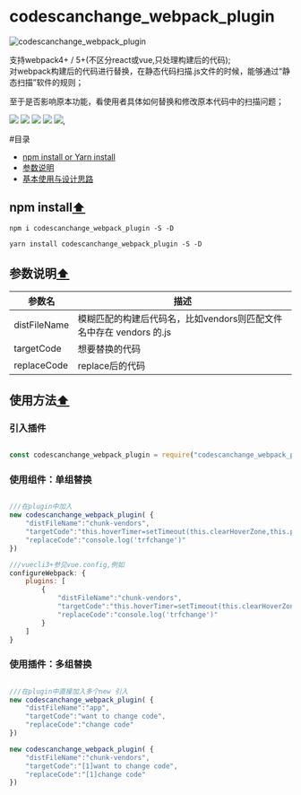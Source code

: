 # codescanchange_webpack_plugin

![codescanchange_webpack_plugin](https://z1.ax1x.com/2023/09/17/pPhVnnP.png)

<p>
支持webpack4+ / 5+(不区分react或vue,只处理构建后的代码);
<br />
对webpack构建后的代码进行替换，在静态代码扫描.js文件的时候，能够通过“静态扫描”软件的规则；
</p>
<p>
至于是否影响原本功能，看使用者具体如何替换和修改原本代码中的扫描问题；
</p>

<p align="left">
    <img src="https://www.oscs1024.com/platform/badge/liyuec/easyExcelJs.svg" />
    <img src="https://img.shields.io/badge/size-6.56kb-blue" />
    <img src="https://img.shields.io/badge/license-MIT-orange" />
    <img src="https://img.shields.io/badge/converage-50%25-red" />
    <img src="https://img.shields.io/badge/version-1.0.0-lightgrey" />,
</p>

#目录
<ul>
  <li><a href="#npm-install">npm install or Yarn install</a></li>
  <li><a href="#参数说明">参数说明</a></li>
  <li><a href="#使用方法">基本使用与设计思路</a></li>
</ul>

## npm install[⬆](#目录)<!-- Link generated with jump2header -->
```shell
npm i codescanchange_webpack_plugin -S -D
```

```shell
yarn install codescanchange_webpack_plugin -S -D
```

## 参数说明[⬆](#目录)<!-- Link generated with jump2header -->

| 参数名            | 描述 |
| ---------------- | ----------- |
| distFileName          | 模糊匹配的构建后代码名，比如vendors则匹配文件名中存在 vendors 的.js |
| targetCode         | 想要替换的代码 |
| replaceCode       | replace后的代码 |

## 使用方法[⬆](#目录)<!-- Link generated with jump2header -->
### 引入插件
```javascript

const codescanchange_webpack_plugin = require("codescanchange_webpack_plugin");

```

### 使用组件：单组替换
```javascript

///在plugin中加入
new codescanchange_webpack_plugin( {
    "distFileName":"chunk-vendors",
    "targetCode":"this.hoverTimer=setTimeout(this.clearHoverZone,this.panel.config.hoverThreshold)",
    "replaceCode":"console.log('trfchange')"
})

///vuecli3+参见vue.config,例如
configureWebpack: {
    plugins: [
        {
            "distFileName":"chunk-vendors",
            "targetCode":"this.hoverTimer=setTimeout(this.clearHoverZone,this.panel.config.hoverThreshold)",
            "replaceCode":"console.log('trfchange')"
        }
    ]
}
```

### 使用插件：多组替换
```javascript

///在plugin中直接加入多个new 引入
new codescanchange_webpack_plugin( {
    "distFileName":"app",
    "targetCode":"want to change code",
    "replaceCode":"change code"
})

new codescanchange_webpack_plugin( {
    "distFileName":"chunk-vendors",
    "targetCode":"[1]want to change code",
    "replaceCode":"[1]change code"
})

```